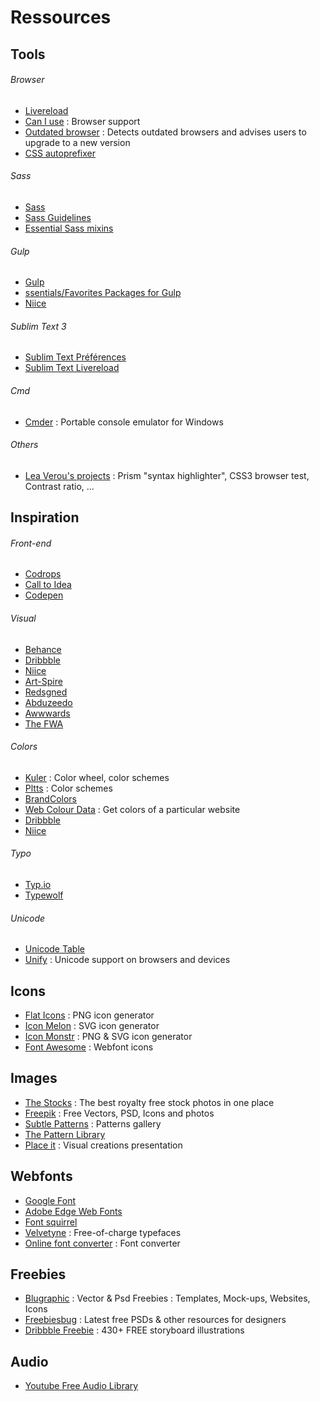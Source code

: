 # Ressources

## Tools
###### Browser
* [Livereload](http://livereload.com/ "Livereload")
* [Can I use](http://caniuse.com/ "Can I use") : Browser support
* [Outdated browser](http://outdatedbrowser.com/en "Can I use") : Detects outdated browsers and advises users to upgrade to a new version
* [CSS autoprefixer](https://github.com/postcss/autoprefixer "CSS autoprefixer")

###### Sass
* [Sass](http://sass-lang.com/ "Sass")
* [Sass Guidelines](http://sass-guidelin.es/ "Sass Guidelines")
* [Essential Sass mixins](http://www.developerdrive.com/2014/11/15-essential-sass-mixins/ "Essential Sass mixins")

###### Gulp
* [Gulp](http://gulpjs.com/ "Gulp")
* [ssentials/Favorites Packages for Gulp](https://gist.github.com/brunodsgn/f61ef14d99220570cf37 "ssentials/Favorites Packages for Gulp")
* [Niice](https://niice.co/ "Niice")

###### Sublim Text 3
* [Sublim Text Préférences](https://github.com/Grafikart/ST3-Preferences "Sublim Text Préférences")
* [Sublim Text Livereload](https://github.com/Grafikart/ST3-LiveReload "Sublim Text Livereload")

###### Cmd
* [Cmder](http://bliker.github.io/cmder/ "Cmder") : Portable console emulator for Windows

###### Others
* [Lea Verou's projects](http://lea.verou.me/projects/ "Projects Lea Verou") : Prism "syntax highlighter", CSS3 browser test, Contrast ratio, ... 

## Inspiration
###### Front-end
* [Codrops](http://tympanus.net/codrops/ "Codrops")
* [Call to Idea](http://calltoidea.com/ "Call to Idea")
* [Codepen](http://codepen.io/ "Codepen")

###### Visual
* [Behance](https://www.behance.net/ "Behance")
* [Dribbble](https://dribbble.com/ "Dribbble")
* [Niice](https://niice.co/ "Niice")
* [Art-Spire](http://www.art-spire.com/category/webdesign/ "Art-Spire")
* [Redsgned](http://redsgned.com/ "Redsgned")
* [Abduzeedo](http://abduzeedo.com/ "Abduzeedo")
* [Awwwards](http://www.awwwards.com/awards-of-the-day/ "Awwwards")
* [The FWA](http://www.thefwa.com/ "The FWA")

###### Colors
* [Kuler](https://color.adobe.com/fr/ "Kuler") : Color wheel, color schemes
* [Pltts](http://pltts.me// "Pltts") : Color schemes
* [BrandColors](http://brandcolors.net/ "BrandColors")
* [Web Colour Data](http://webcolourdata.com/ "Web Colour Data") : Get colors of a particular website
* [Dribbble](https://dribbble.com/ "Dribbble")
* [Niice](https://niice.co/ "Niice")

###### Typo
* [Typ.io](http://www.typ.io/ "Typ.io")
* [Typewolf](http://www.typewolf.com/ "Typewolf")

###### Unicode
* [Unicode Table](http://unicode-table.com/en/ "Unicode Table")
* [Unify](http://unicode.johnholtripley.co.uk/all/ "Unify") : Unicode support on browsers and devices

## Icons
* [Flat Icons](http://flaticons.net/ "Flat Icons") : PNG icon generator
* [Icon Melon](http://iconmelon.com/ "Icon Melon") : SVG icon generator
* [Icon Monstr](http://iconmonstr.com/ "Icon Monstr") : PNG & SVG icon generator
* [Font Awesome](http://fortawesome.github.io/Font-Awesome/ "Font Awesome") : Webfont icons

## Images
* [The Stocks](http://thestocks.im/ "The Stocks") : The best royalty free stock photos in one place
* [Freepik](http://www.freepik.com/ "Freepik") : Free Vectors, PSD, Icons and photos
* [Subtle Patterns](http://subtlepatterns.com/ "Subtle Patterns") : Patterns gallery
* [The Pattern Library](http://thepatternlibrary.com/ "The Pattern Library")
* [Place it](https://placeit.net/ "Place it") : Visual creations presentation

## Webfonts
* [Google Font](https://www.google.com/fonts "Google Font")
* [Adobe Edge Web Fonts](https://edgewebfonts.adobe.com/fonts "Adobe Edge Web Fonts")
* [Font squirrel](http://www.fontsquirrel.com/fonts/list/find_fonts?filter%5Blicense%5D%5B0%5D=web&sort=popular "Font squirrel")
* [Velvetyne](http://velvetyne.fr/ "Velvetyne") :  Free-of-charge typefaces
* [Online font converter](http://onlinefontconverter.com/ "Online font converter") : Font converter

## Freebies
* [Blugraphic](http://www.blugraphic.com/ "Blugraphic") : Vector & Psd Freebies : Templates, Mock-ups, Websites, Icons
* [Freebiesbug](http://freebiesbug.com/psd-freebies/ "Freebiesbug") : Latest free PSDs & other resources for designers
* [Dribbble Freebie](https://dribbble.com/shots/1083617-430-FREE-storyboard-illustrations "Dribbble Freebie") : 430+ FREE storyboard illustrations

## Audio
* [Youtube Free Audio Library](https://www.youtube.com/audiolibrary/music "Youtube Free Audio Library")
